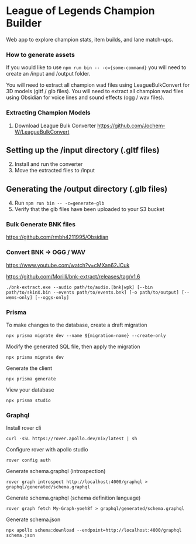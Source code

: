 # League of Legends Champion Builder

Web app to explore champion stats, item builds, and lane match-ups.

### How to generate assets

If you would like to use `npm run bin -- -c={some-command}` you will need to create an /input and /output folder.

You will need to extract all champion wad files using LeagueBulkConvert for 3D models (gltf / glb files).
You will need to extract all champion wad files using Obsidian for voice lines and sound effects (ogg / wav files).

### Extracting Champion Models

1. Download League Bulk Converter
   https://github.com/Jochem-W/LeagueBulkConvert

## Setting up the /input directory (.gltf files)

2. Install and run the converter
3. Move the extracted files to /input

## Generating the /output directory (.glb files)

4. Run `npm run bin -- -c=generate-glb`
5. Verify that the glb files have been uploaded to your S3 bucket

### Bulk Generate BNK files

https://github.com/rmbh4211995/Obsidian

### Convert BNK -> OGG / WAV

https://www.youtube.com/watch?v=cMXan62JCuk

https://github.com/Morilli/bnk-extract/releases/tag/v1.6

`./bnk-extract.exe --audio path/to/audio.[bnk|wpk] [--bin path/to/skinX.bin --events path/to/events.bnk] [-o path/to/output] [--wems-only] [--oggs-only]`

### Prisma

To make changes to the database, create a draft migration

`npx prisma migrate dev --name ${migration-name} --create-only`

Modify the generated SQL file, then apply the migration

`npx prisma migrate dev`

Generate the client

`npx prisma generate`

View your database

`npx prisma studio`

### Graphql

Install rover cli

`curl -sSL https://rover.apollo.dev/nix/latest | sh`

Configure rover with apollo studio

`rover config auth`

Generate schema.graphql (introspection)

`rover graph introspect http://localhost:4000/graphql > graphql/generated/schema.graphql`

Generate schema.graphql (schema definition language)

`rover graph fetch My-Graph-yoeh8f > graphql/generated/schema.graphql`

Generate schema.json

`npx apollo schema:download --endpoint=http://localhost:4000/graphql schema.json`

